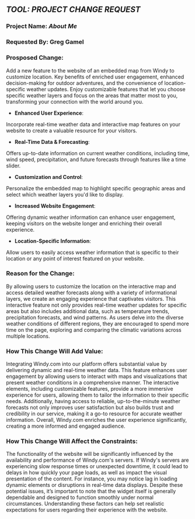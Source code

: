 ## *TOOL: PROJECT CHANGE REQUEST*  

### Project Name: *About Me*  

### Requested By: Greg Gamel  

### Prosposed Change:  

Add a new feature to the website of an embedded map from Windy to customize location. Key benefits of enriched user engagement, enhanced decision-making for outdoor adventures, and the convenience of location-specific weather updates. Enjoy customizable features that let you choose specific weather layers and focus on the areas that matter most to you, transforming your connection with the world around you.  

- __Enhanced User Experience__:  

Incorporate real-time weather data and interactive map features on your website to create a valuable resource for your visitors.  

- __Real-Time Data & Forecasting__:  

Offers up-to-date information on current weather conditions, including time, wind speed, precipitation, and future forecasts through features like a time slider.  

- __Customization and Control__:  

Personalize the embedded map to highlight specific geographic areas and select which weather layers you'd like to display.  

- __Increased Website Engagement__:  

Offering dynamic weather information can enhance user engagement, keeping visitors on the website longer and enriching their overall experience.  

- __Location-Specific Information__:  

Allow users to easily access weather information that is specific to their location or any point of interest featured on your website.  

### Reason for the Change:  

By allowing users to customize the location on the interactive map and access detailed weather forecasts along with a variety of informational layers, we create an engaging experience that captivates visitors. This interactive feature not only provides real-time weather updates for specific areas but also includes additional data, such as temperature trends, precipitation forecasts, and wind patterns. As users delve into the diverse weather conditions of different regions, they are encouraged to spend more time on the page, exploring and comparing the climatic variations across multiple locations.  

### How This Change Will Add Value:  

Integrating Windy.com into our platform offers substantial value by delivering dynamic and real-time weather data. This feature enhances user engagement by allowing users to interact with maps and visualizations that present weather conditions in a comprehensive manner. The interactive elements, including customizable features, provide a more immersive experience for users, allowing them to tailor the information to their specific needs. Additionally, having access to reliable, up-to-the-minute weather forecasts not only improves user satisfaction but also builds trust and credibility in our service, making it a go-to resource for accurate weather information. Overall, Windy.com enriches the user experience significantly, creating a more informed and engaged audience.  

### How This Change Will Affect the Constraints:  

The functionality of the website will be significantly influenced by the availability and performance of Windy.com's servers. If Windy's servers are experiencing slow response times or unexpected downtime, it could lead to delays in how quickly your page loads, as well as impact the visual presentation of the content. For instance, you may notice lag in loading dynamic elements or disruptions in real-time data displays. Despite these potential issues, it’s important to note that the widget itself is generally dependable and designed to function smoothly under normal circumstances. Understanding these factors can help set realistic expectations for users regarding their experience with the website.